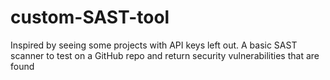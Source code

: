# custom-SAST-tool
Inspired by seeing some projects with API keys left out. A basic SAST scanner to test on a GitHub repo and return security vulnerabilities that are found
